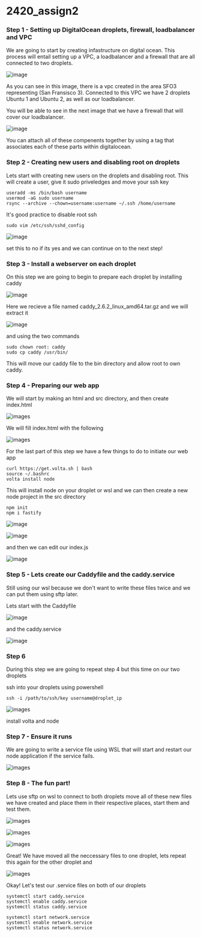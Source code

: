 # 2420_assign2

### Step 1 - Setting up DigitalOcean droplets, firewall, loadbalancer and VPC

We are going to start by creating infastructure on digital ocean. This process will entail setting up a VPC, a loadbalancer and a firewall that are all connected to two droplets.

![image](/images/vpc.png)

As you can see in this image, there is a vpc created in the area SFO3 representing (San Fransisco 3). Connected to this VPC we have 2 droplets Ubuntu 1 and Ubuntu 2, as well as our loadbalancer.

You will be able to see in the next image that we have a firewall that will cover our loadbalancer.

![image](/images/firewall.png)

You can attach all of these compenents together by using a tag that associates each of these parts within digitalocean.

### Step 2 - Creating new users and disabling root on droplets

Lets start with creating new users on the droplets and disabling root. This will create a user, give it sudo priveledges and move your ssh key

```
useradd -ms /bin/bash username
usermod -aG sudo username
rsync --archive --chown=username:username ~/.ssh /home/username
```

It's good practice to disable root ssh
```
sudo vim /etc/ssh/sshd_config
```

![image](/images/rootlog.png)

set this to no if its yes and we can continue on to the next step!

### Step 3 - Install a webserver on each droplet

On this step we are going to begin to prepare each droplet by installing caddy

![image](/images/getcaddy.png)

Here we recieve a file named caddy_2.6.2_linux_amd64.tar.gz and we will extract it

![image](/images/tarcaddy.png)

and using the two commands 

```
sudo chown root: caddy
sudo cp caddy /usr/bin/
```

This will move our caddy file to the bin directory and allow root to own caddy.

### Step 4 - Preparing our web app

We will start by making an html and src directory, and then create index.html

![images](/images/indexhtml.png)

We will fill index.html with the following

![images](/images/html.png)

For the last part of this step we have a few things to do to initiate our web app

```
curl https://get.volta.sh | bash
source ~/.bashrc
volta install node
```

This will install node on your droplet or wsl and we can then create a new node project in the src directory

```
npm init
npm i fastify
```

![image](/images/npminst.png)

![image](/images/npmfast.png)

and then we can edit our index.js

![image](/images/vimindexjs.png)

### Step 5 - Lets create our Caddyfile and the caddy.service

Still using our wsl because we don't want to write these files twice and we can put them using sftp later.

Lets start with the Caddyfile

![image](/images/cadfill.png)

and the caddy.service

![image](/images/caddyserv.png)

### Step 6

During this step we are going to repeat step 4 but this time on our two droplets

ssh into your droplets using powershell

```
ssh -i /path/to/ssh/key username@droplet_ip
```

![images](images/volta2.png)

install volta and node

### Step 7 - Ensure it runs

We are going to write a service file using WSL that will start and restart our node application if the service fails.

![images](/images/s7service.png)

### Step 8 - The fun part!

Lets use sftp on wsl to connect to both droplets move all of these new files we have created and place them in their respective places, start them and test them.


![images](/images/sftp1.png)

![images](/images/sftp2.png)

![images](/images/sftp3.png)

Great! We have moved all the neccessary files to one droplet, lets repeat this again for the other droplet and

![images](/images/sftp4.png)

Okay! Let's test our .service files on both of our droplets
```
systemctl start caddy.service
systemctl enable caddy.service
systemctl status caddy.service

systemctl start network.service
systemctl enable network.service
systemctl status network.service
```
